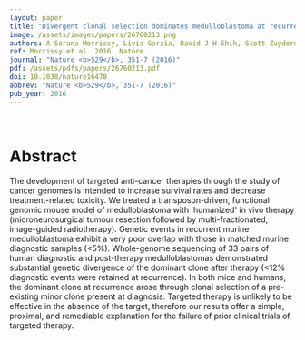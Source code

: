 ```yaml
---
layout: paper
title: "Divergent clonal selection dominates medulloblastoma at recurrence."
image: /assets/images/papers/26760213.png
authors: A Sorana Morrissy, Livia Garzia, David J H Shih, Scott Zuyderduyn, Xi Huang, Patryk Skowron, Marc Remke, Florence M G Cavalli, Vijay Ramaswamy, Patricia E Lindsay, Salomeh Jelveh, Laura K Donovan, Xin Wang, Betty Luu, Kory Zayne, Yisu Li, Chelsea Mayoh, Nina Thiessen, Eloi Mercier, Karen L Mungall, Yusanne Ma, Kane Tse, Thomas Zeng, Karey Shumansky, Andrew J L Roth, Sohrab Shah, Hamza Farooq, Noriyuki Kijima, Borja L Holgado, John J Y Lee, Stuart Matan-Lithwick, Jessica Liu, Stephen C Mack, Alex Manno, K A Michealraj, Carolina Nor, John Peacock, Lei Qin, Juri Reimand, Adi Rolider, Yuan Y Thompson, Xiaochong Wu, Trevor Pugh, Adrian Ally, Mikhail Bilenky, Yaron S N Butterfield, Rebecca Carlsen, Young Cheng, Eric Chuah, Richard D Corbett, Noreen Dhalla, An He, Darlene Lee, Haiyan I Li, William Long, Michael Mayo, Patrick Plettner, Jenny Q Qian, Jacqueline E Schein, Angela Tam, Tina Wong, Inanc Birol, Yongjun Zhao, Claudia C Faria, José Pimentel, Sofia Nunes, Tarek Shalaby, Michael Grotzer, Ian F Pollack, Ronald L Hamilton, Xiao-Nan Li, Anne E Bendel, Daniel W Fults, Andrew W Walter, Toshihiro Kumabe, Teiji Tominaga, V Peter Collins, Yoon-Jae Cho, Caitlin Hoffman, David Lyden, Jeffrey H Wisoff, James H Garvin, Duncan S Stearns, Luca Massimi, Ulrich Schüller, Jaroslav Sterba, Karel Zitterbart, Stephanie Puget, Olivier Ayrault, Sandra E Dunn, Daniela P C Tirapelli, Carlos G Carlotti, Helen Wheeler, Andrew R Hallahan, Wendy Ingram, Tobey J MacDonald, Jeffrey J Olson, Erwin G Van Meir, Ji-Yeoun Lee, Kyu-Chang Wang, Seung-Ki Kim, Byung-Kyu Cho, Torsten Pietsch, Gudrun Fleischhack, Stephan Tippelt, Young Shin Ra, Simon Bailey, Janet C Lindsey, Steven C Clifford, Charles G Eberhart, Michael K Cooper, Roger J Packer, Maura Massimino, Maria Luisa Garre, Ute Bartels, Uri Tabori, Cynthia E Hawkins, Peter Dirks, Eric Bouffet, James T Rutka, Robert J Wechsler-Reya, William A Weiss, Lara S Collier, Adam J Dupuy, Andrey Korshunov, David T W Jones, Marcel Kool, Paul A Northcott, Stefan M Pfister, David A Largaespada, Andrew J Mungall, Richard A Moore, Nada Jabado, Gary D Bader, Steven J M Jones, David Malkin, Marco A Marra, Michael D Taylor
ref: Morrissy et al. 2016. Nature.
journal: "Nature <b>529</b>, 351-7 (2016)"
pdf: /assets/pdfs/papers/26760213.pdf
doi: 10.1038/nature16478
abbrev: "Nature <b>529</b>, 351-7 (2016)"
pub_year: 2016
---
```


<br />
<div data-badge-popover="right" data-badge-type="donut" data-pmid="26760213" data-hide-no-mentions="true" class="altmetric-embed"></div>

# Abstract

The development of targeted anti-cancer therapies through the study of cancer genomes is intended to increase survival rates and decrease treatment-related toxicity. We treated a transposon-driven, functional genomic mouse model of medulloblastoma with 'humanized' in vivo therapy (microneurosurgical tumour resection followed by multi-fractionated, image-guided radiotherapy). Genetic events in recurrent murine medulloblastoma exhibit a very poor overlap with those in matched murine diagnostic samples (<5%). Whole-genome sequencing of 33 pairs of human diagnostic and post-therapy medulloblastomas demonstrated substantial genetic divergence of the dominant clone after therapy (<12% diagnostic events were retained at recurrence). In both mice and humans, the dominant clone at recurrence arose through clonal selection of a pre-existing minor clone present at diagnosis. Targeted therapy is unlikely to be effective in the absence of the target, therefore our results offer a simple, proximal, and remediable explanation for the failure of prior clinical trials of targeted therapy.


